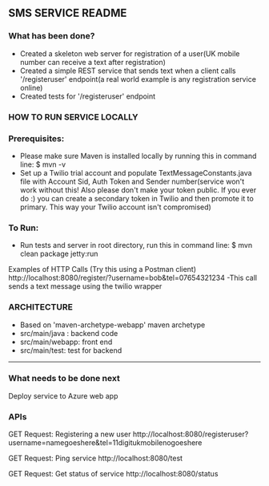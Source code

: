 ## **SMS SERVICE README** ##

### What has been done? ###
* Created a skeleton web server for registration of a user(UK mobile number can receive a text after registration)
* Created a simple REST service that sends text when a client calls '/registeruser' endpoint(a real world example is any registration service online)
* Created tests for '/registeruser' endpoint


### HOW TO RUN SERVICE LOCALLY ###

### Prerequisites: ###
* Please make sure Maven is installed locally by running this in command line: $ mvn -v
* Set up a Twilio trial account and populate TextMessageConstants.java file with Account Sid, Auth Token and Sender number(service won't work without this! Also please don't make your token public. If you ever do  :) you can create a secondary token in Twilio and then promote it to primary. This way your Twilio account isn't compromised)

### To Run: ###
* Run tests and server in root directory, run this in command line:
    $ mvn clean package jetty:run

Examples of HTTP Calls (Try this using a Postman client)
http://localhost:8080/register/?username=bob&tel=07654321234
-This call sends a text message using the twilio wrapper

### ARCHITECTURE ###
* Based on 'maven-archetype-webapp' maven archetype
* src/main/java : backend code
* src/main/webapp: front end
* src/main/test: test for backend

_____________

### What needs to be done next ###
Deploy service to Azure web app

### APIs ###
GET Request: Registering a new user
http://localhost:8080/registeruser?username=namegoeshere&tel=11digitukmobilenogoeshere

GET Request: Ping service
http://localhost:8080/test

GET Request: Get status of service
http://localhost:8080/status


